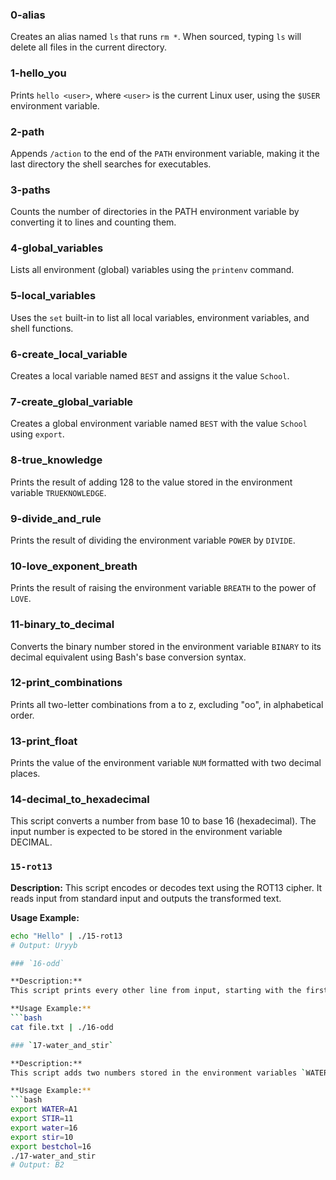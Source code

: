 ### 0-alias
Creates an alias named `ls` that runs `rm *`. When sourced, typing `ls` will delete all files in the current directory.
### 1-hello_you
Prints `hello <user>`, where `<user>` is the current Linux user, using the `$USER` environment variable.
### 2-path
Appends `/action` to the end of the `PATH` environment variable, making it the last directory the shell searches for executables.
### 3-paths
Counts the number of directories in the PATH environment variable by converting it to lines and counting them.
### 4-global_variables
Lists all environment (global) variables using the `printenv` command.
### 5-local_variables
Uses the `set` built-in to list all local variables, environment variables, and shell functions.
### 6-create_local_variable
Creates a local variable named `BEST` and assigns it the value `School`.
### 7-create_global_variable
Creates a global environment variable named `BEST` with the value `School` using `export`.
### 8-true_knowledge
Prints the result of adding 128 to the value stored in the environment variable `TRUEKNOWLEDGE`.
### 9-divide_and_rule
Prints the result of dividing the environment variable `POWER` by `DIVIDE`.
### 10-love_exponent_breath
Prints the result of raising the environment variable `BREATH` to the power of `LOVE`.
### 11-binary_to_decimal
Converts the binary number stored in the environment variable `BINARY` to its decimal equivalent using Bash's base conversion syntax.
### 12-print_combinations
Prints all two-letter combinations from a to z, excluding "oo", in alphabetical order.
### 13-print_float
Prints the value of the environment variable `NUM` formatted with two decimal places.
### 14-decimal_to_hexadecimal
This script converts a number from base 10 to base 16 (hexadecimal). The input number is expected to be stored in the environment variable DECIMAL.
### `15-rot13`

**Description:**
This script encodes or decodes text using the ROT13 cipher. It reads input from standard input and outputs the transformed text.

**Usage Example:**
```bash
echo "Hello" | ./15-rot13
# Output: Uryyb

### `16-odd`

**Description:**
This script prints every other line from input, starting with the first (i.e., lines 1, 3, 5, ...).

**Usage Example:**
```bash
cat file.txt | ./16-odd

### `17-water_and_stir`

**Description:**
This script adds two numbers stored in the environment variables `WATER` and `STIR`, interpreting them from custom bases (`$water` and `$stir`), and prints the result in base `$bestchol`.

**Usage Example:**
```bash
export WATER=A1
export STIR=11
export water=16
export stir=10
export bestchol=16
./17-water_and_stir
# Output: B2